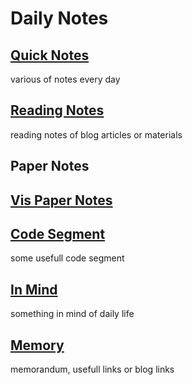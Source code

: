 Daily Notes
=====


[Quick Notes](QuickNote.md)
------
various of notes every day

[Reading Notes](reading_note/reading_note.md)
------
reading notes of blog articles or materials

Paper Notes
------

[Vis Paper Notes](papers/vis/notes.md)
--------

[Code Segment](code_segment/CodeFragment.md)
------
some usefull code segment

[In Mind](in_mind/in_mind.md)
------
something in mind of daily life

[Memory](Memo.md)
------
memorandum, usefull links or blog links 
